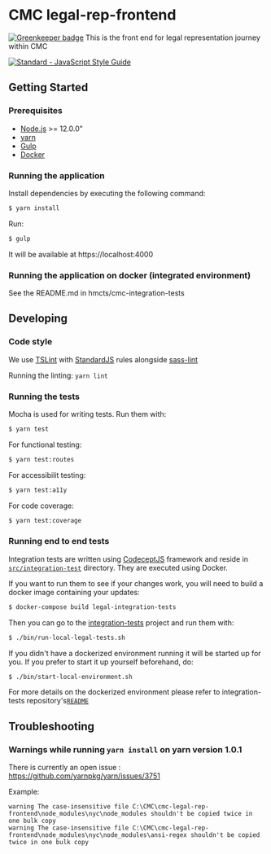 # CMC legal-rep-frontend

[![Greenkeeper badge](https://badges.greenkeeper.io/hmcts/cmc-legal-rep-frontend.svg)](https://greenkeeper.io/)
This is the front end for legal representation journey within CMC

[![Standard - JavaScript Style Guide](https://img.shields.io/badge/code%20style-standard-brightgreen.svg)](http://standardjs.com/)

## Getting Started

### Prerequisites

* [Node.js](https://nodejs.org/) >= 12.0.0"
* [yarn](https://yarnpkg.com/)
* [Gulp](http://gulpjs.com/)
* [Docker](https://www.docker.com)

### Running the application

Install dependencies by executing the following command:

 ```bash
$ yarn install
 ```

Run:

```bash
$ gulp
```

It will be available at https://localhost:4000

### Running the application on docker (integrated environment)

See the README.md in hmcts/cmc-integration-tests

## Developing

### Code style

We use [TSLint](https://palantir.github.io/tslint/) with [StandardJS](http://standardjs.com/index.html) rules alongside [sass-lint](https://github.com/sasstools/sass-lint)

Running the linting:
`yarn lint`

### Running the tests

Mocha is used for writing tests.
Run them with:
```bash
$ yarn test
```

For functional testing:
```bash
$ yarn test:routes
```

For accessibilit testing:
```bash
$ yarn test:a11y
```
For code coverage:
```bash
$ yarn test:coverage
```

### Running end to end tests

Integration tests are written using [CodeceptJS](https://codecept.io/) framework and reside in [`src/integration-test`](src/integration-test) directory. They are executed using Docker.

If you want to run them to see if your changes work, you will need to build a docker image containing your updates:

```bash
$ docker-compose build legal-integration-tests
```

Then you can go to the [integration-tests](https://github.com/hmcts/cmc-integration-tests) project and run them with:

```bash
$ ./bin/run-local-legal-tests.sh
```

If you didn't have a dockerized environment running it will be started up for you. If you prefer to start it up yourself beforehand, do:

```bash
$ ./bin/start-local-environment.sh
```

For more details on the dockerized environment please refer to integration-tests repository's[`README`](https://github.com/hmcts/cmc-integration-tests/blob/master/README.md)

## Troubleshooting

### Warnings while running ```yarn install``` on yarn version 1.0.1

There is currently an open issue : https://github.com/yarnpkg/yarn/issues/3751

Example:
```
warning The case-insensitive file C:\CMC\cmc-legal-rep-frontend\node_modules\nyc\node_modules shouldn't be copied twice in one bulk copy
warning The case-insensitive file C:\CMC\cmc-legal-rep-frontend\node_modules\nyc\node_modules\ansi-regex shouldn't be copied twice in one bulk copy

```
